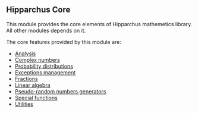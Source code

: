 <!--
 Licensed to the Hipparchus project under one or more
 contributor license agreements.  See the NOTICE file distributed with
 this work for additional information regarding copyright ownership.
 The Hipparchus project licenses this file to You under the Apache License, Version 2.0
 (the "License"); you may not use this file except in compliance with
 the License.  You may obtain a copy of the License at

      https://www.apache.org/licenses/LICENSE-2.0

 Unless required by applicable law or agreed to in writing, software
 distributed under the License is distributed on an "AS IS" BASIS,
 WITHOUT WARRANTIES OR CONDITIONS OF ANY KIND, either express or implied.
 See the License for the specific language governing permissions and
 limitations under the License.
-->

## Hipparchus Core

This module provides the core elements of Hipparchus mathemetics
library. All other modules depends on it.

The core features provided by this module are:

  * [Analysis](analysis.html)
  * [Complex numbers](complex.html)
  * [Probability distributions](distribution.html)
  * [Exceptions management](exceptions.html)
  * [Fractions](fraction.html)
  * [Linear algebra](linear.html)
  * [Pseudo-random numbers generators](random.html)
  * [Special functions](special.html)
  * [Utilities](utilities.html)

